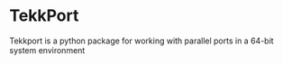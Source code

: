 # TekkPort
Tekkport is a python package for working with parallel ports in a 64-bit system environment

